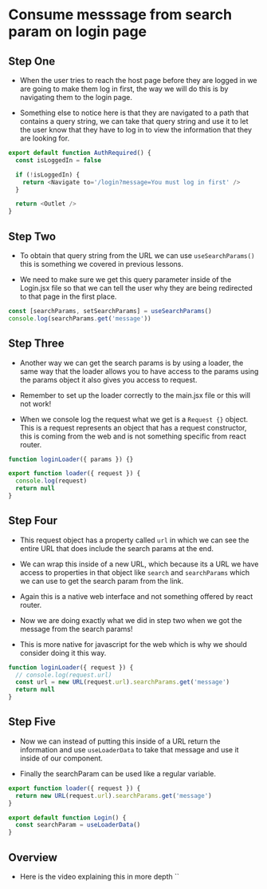 # Consume messsage from search param on login page

## Step One

- When the user tries to reach the host page before they are logged in we are going to make them log in first, the way we will do this is by navigating them to the login page.

- Something else to notice here is that they are navigated to a path that contains a query string, we can take that query string and use it to let the user know that they have to log in to view the information that they are looking for.

```js
export default function AuthRequired() {
  const isLoggedIn = false

  if (!isLoggedIn) {
    return <Navigate to='/login?message=You must log in first' />
  }

  return <Outlet />
}
```

## Step Two

- To obtain that query string from the URL we can use `useSearchParams()` this is something we covered in previous lessons.

- We need to make sure we get this query parameter inside of the Login.jsx file so that we can tell the user why they are being redirected to that page in the first place.

```js
const [searchParams, setSearchParams] = useSearchParams()
console.log(searchParams.get('message'))
```

## Step Three

- Another way we can get the search params is by using a loader, the same way that the loader allows you to have access to the params using the params object it also gives you access to request.

- Remember to set up the loader correctly to the main.jsx file or this will not work!

- When we console log the request what we get is a `Request {}` object. This is a request represents an object that has a request constructor, this is coming from the web and is not something specific from react router.

```js
function loginLoader({ params }) {}

export function loader({ request }) {
  console.log(request)
  return null
}
```

## Step Four

- This request object has a property called `url` in which we can see the entire URL that does include the search params at the end.

- We can wrap this inside of a new URL, which because its a URL we have access to properties in that object like `search` and `searchParams` which we can use to get the search param from the link.

- Again this is a native web interface and not something offered by react router.

- Now we are doing exactly what we did in step two when we got the message from the search params!

- This is more native for javascript for the web which is why we should consider doing it this way.

```js
function loginLoader({ request }) {
  // console.log(request.url)
  const url = new URL(request.url).searchParams.get('message')
  return null
}
```

## Step Five

- Now we can instead of putting this inside of a URL return the information and use `useLoaderData` to take that message and use it inside of our component.

- Finally the searchParam can be used like a regular variable.

```js
export function loader({ request }) {
  return new URL(request.url).searchParams.get('message')
}

export default function Login() {
  const searchParam = useLoaderData()
}
```

## Overview

- Here is the video explaining this in more depth ``
